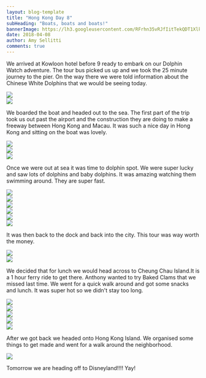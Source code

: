 ```yaml
---
layout: blog-template
title: "Hong Kong Day 8"
subHeading: "Boats, boats and boats!"
bannerImage: https://lh3.googleusercontent.com/RFrhn35vRJfIitTekQDT1Xlk3H-Gi52Ya298uAgmPvs1Low-glOwLDqc00pcPxld6tM570Wal9Mi2LP6EKEokrNPkQ-XihOWNxBMPK0NWAHURO71g-Rl0BcEyaMrdjKWpZNyleLjvA=w2400
date: 2018-04-08
author: Amy Sellitti
comments: true
---
```


We arrived at Kowloon hotel before 9 ready to embark on our Dolphin Watch adventure. The tour bus picked us up and we took the 25 minute journey to the pier. On the way there we were told information about the Chinese White Dolphins that we would be seeing today. 


<div class="center-image"><img src="https://lh3.googleusercontent.com/YnisUqlPNLWTctiwrlLPoJY4weef9a1lClf2lr9hwLXu9cF6dqivXVKuUlEpB30UOMFbP3uac7PjVYkItnNmzCAs_MWP7911pTWIP3sYjiIvhyyUOaNXQfRNEuIM98tMaCIfpAKCqA=w2400" /></div>
<div class="center-image"><img src="https://lh3.googleusercontent.com/I0wxVfko2GuHl-mtNSb5DW7gO0z3657mlppQbm7Kj7CG-JWsofNg-aF1ZsaUnaLFtRPpp80J4LkG5IPnJNhKGlc9bvv0h6NvfvxsimT04OnxlMDUE0XGb1IDiVEM-vgMSPXBzeq15w=w2400" /></div>

We boarded the boat and headed out to the sea. The first part of the trip took us out past the airport and the construction they are doing to make a freeway between Hong Kong and Macau. It was such a nice day in Hong Kong and sitting on the boat was lovely.

<div class="center-image"><img src="https://lh3.googleusercontent.com/H0g2Ok1wcndVwPrpjhUK2YCBkEAqCP1PErAtmQABULrTqoWK6_4FgPIP_uzaiH9dy58_PEYaljR37HRcWquQLn1dpRy86LInX1SjeDdvdzqY4emuq7IC5i_kiT0KjyudsOppDgthFQ=w2400" /></div>
<div class="center-image"><img src="https://lh3.googleusercontent.com/YWMCP9EPn7-iULlbXG5iYHoDC7OpW15QRdIYvCQWfsWCcA1_LwDF16WVqagYD38WjOmAHO8bb87tPTxt19_XeIWsZsMETtQBi62h8NeB9HP-3KQxOVc__8zvdLhspu01cuAyr9j28w=w2400" /></div>
<div class="center-image"><img src="https://lh3.googleusercontent.com/rbjEhJbpNfdjpCCb9l3CLjQ0HaX5yn4OBJGwhp7wh3RMch6-S-_hq9w99jXFgE0NhzH6SiIfGYq7AYDQuPUb1oGdukvia_L9el8IvZlsnkQQ1MR3h4jXaEf0mZ17j5uxg7-G5lRa1w=w2400" /></div>

Once we were out at sea it was time to dolphin spot. We were super lucky and saw lots of dolphins and baby dolphins. It was amazing watching them swimming around. They are super fast.  

<div class="center-image"><img src="https://lh3.googleusercontent.com/XX14Hh8HAMJcGY1Bg-YtHAgsrPWwno_ZtM2NY-p_h4WIHXPQM2MOOWze55x_Oan1M2UU3jn3Q7Ixpg-xD8clY3IeuR21B4fELp09_6lXnRogLNE9j-IGniX1_GPUjJzBzGkyGs31tA=w2400" /></div>
<div class="center-image"><img src="https://lh3.googleusercontent.com/19eT75Uanj4CVfBMiHYt6OWMZUGQ3QA7AwNx2qFyFqnmLHGqhaTlTpPhBR8shjfjEtpfaSIYfqr5sfzqarWeXNcQQ2c7Ldz-kbdlj-3JXdVJCemUXxSh6MUkHk6jpa46yV-o442yAQ=w2400" /></div>
<div class="center-image"><img src="https://lh3.googleusercontent.com/beeIXe5IvBPm0b9SkLbdHcLEu-8vBynCPfH0-HlDw3nFGrnPl7HeRk19UIdaDCL6OEWoYAkm7qU4gze1Ei9_mD_az96RSpBdXoRY6_h6n6PaummuanjRyHdWxpkONu_X3QKRU3ANPQ=w2400" /></div>
<div class="center-image"><img src="https://lh3.googleusercontent.com/RFrhn35vRJfIitTekQDT1Xlk3H-Gi52Ya298uAgmPvs1Low-glOwLDqc00pcPxld6tM570Wal9Mi2LP6EKEokrNPkQ-XihOWNxBMPK0NWAHURO71g-Rl0BcEyaMrdjKWpZNyleLjvA=w2400" /></div>
<div class="center-image"><img src="https://lh3.googleusercontent.com/hGGLpvEYVQfEilALob_EgV1Zk3rbpBjwPiMf-cGN185CeqXyvSmNBz-XgDaITYS_Ddpa1kH4-yjZoDb6gqpR3ORlD4G999915CnL7uAY93jO0zNo9dGv_B2n-G6YupZzgeDLSc39SA=w2400" /></div>
<div class="center-image"><img src="https://lh3.googleusercontent.com/EWGdpaDTHZNj5s59enrGFuznaKf4egkFOPn-1YzVmKTonIi0wXJAZYl2lDQcspYWqfuLT15opMZAgXsKzeWgGrMKE1X5hRO0liWKk_YIgtT5PlTjlCbUjy3zsdSU-Vyqef7rYXx5xQ=w2400" /></div>

It was then back to the dock and back into the city. This tour was way worth the money. 

<div class="center-image"><img src="https://lh3.googleusercontent.com/yaInFXT_JTEGMVLY1WhOCNAhXHfxPYyZw6yhu5TZ4TMXhJjTD2dOD0OvgBv-eoU6SOjk9H6CqWbh6Ljbrr37ryz3tktLj_yGzoOWZGmRGZzRKnpYbjrpbJ5ERkAClirmqLIhIo7pOw=w2400" /></div>
<div class="center-image"><img src="https://lh3.googleusercontent.com/8dYYs2LrF98Xev3qGtkkIG7U29H2wlwco-xWGO-_y5d2tOWMWmrTtHbSFjj5e4LwH5_ojOLElwFynKtArxx0hW2UG609owtckvLzmThPZvbeYXxu6c0bGOpipvLjh8YT_pPmoLv1OA=w2400" /></div>

We decided that for lunch we would head across to Cheung Chau Island.It is a 1 hour ferry ride to get there. Anthony wanted to try Baked Clams that we missed last time. We went for a quick walk around and got some snacks and lunch. It was super hot so we didn't stay too long.

<div class="center-image"><img src="https://lh3.googleusercontent.com/RltBnFVC-SPnQGzzeJcSf646ALn0smvq7NmqOkmIeETJCpjWU0_L-MIt17JFIvH-2sxsvgUj-eCN0vyXuOMEsCsJXmJL0Xn5ABCZO4VPqbO-ns5Pn-BCcFA5m3amek6AeFrdp5B2xg=w2400" /></div>
<div class="center-image"><img src="https://lh3.googleusercontent.com/8S36_SovWEzVt9jXsIDtYqLE9W6mUiPxnOjO3FVw9y0A32mnv3CXM2WBi5_FYaLwYuFXuW7LaTbhMiHXwNKZlHHhVpERHxipwkiGlQtcmUJXKFeNzdUlVIBDskGrk4xbJPObkc8JwQ=w2400" /></div>
<div class="center-image"><img src="https://lh3.googleusercontent.com/7OJzO1HlXzG6zXdJbwl878aFUbClZK0hAp8_YttdMVW6El0LSh28h0goorCz4iTh1a0tkFOGzheZsOPmZ4fuQKhMY-THMuxzW4kWBM27YKGpXmwqmIGUlFxxSFJe2wTW_sblL_UtPg=w2400" /></div>
<div class="center-image"><img src="https://lh3.googleusercontent.com/OnVVh9aCxZ1K088VUogUOZbXV3RU0LkuZQTj619jBPjIo2YdwYA54bZPFkSMVdnwFcbFEw_lScS3jrPyA8xFtLTuZdeOYx9A5rSS3D5VuDuQc0fopmJbQxlaZ8QrTWCtTtf1J80RAw=w2400" /></div>
<div class="center-image"><img src="https://lh3.googleusercontent.com/q5ewI7O2bsI7k0l_eN-CduonrhzCfpwFsew9wG_Pf6cBljv_1pl4C9nhx0F_FTPMdGKe3K-5IY-dH4sOwXuZXjKev8GF24SDb-j5NandWKfL3e1BpcASxfjkUkKU8SRmOCUc4nSqyg=w2400" /></div>

After we got back we headed onto Hong Kong Island. We organised some things to get made and went for a walk around the neighborhood. 
<div class="center-image"><img src="https://lh3.googleusercontent.com/o4MHpeqDvSGgl3CmWVZ4Q3dyW8jBbq_XDkr4pIsFPrk0hYMjuTVUF9ZUnj9pnVo4-OOEjeq7s3d4kt7ftW9uGu3-rW8RkVKwMDAPHkPlHxMC_d1nb31bjvyDDI_1flWVmZ0cMzEP3A=w2400" /></div>

Tomorrow we are heading off to Disneyland!!!! Yay!
